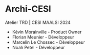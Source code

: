 # Archi-CESI

Atelier TRD | CESI MAALSI 2024  

- Kévin Morainville - Product Owner
- Florian Meunier - Développeur
- Marcelin Le Chossec - Développeur
- Noah Petel - Développeur
